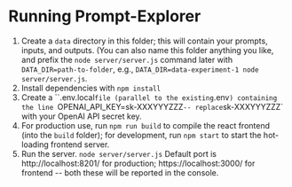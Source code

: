 # Running Prompt-Explorer

1. Create a `data` directory in this folder; this will contain your prompts, inputs, and outputs. (You can also name this folder anything you like, and prefix the `node server/server.js` command later with `DATA_DIR=path-to-folder`, e.g., `DATA_DIR=data-experiment-1 node server/server.js`.
2. Install dependencies with `npm install`
3. Create a ``.env.local` file (parallel to the existing `.env`) containing the line `OPENAI_API_KEY=sk-XXXYYYZZZ` -- replace `sk-XXXYYYZZZ` with your OpenAI API secret key.
4. For production use, run `npm run build` to compile the react frontend (into the `build` folder); for development, run `npm start` to start the hot-loading frontend server.
5. Run the server. `node server/server.js` Default port is http://localhost:8201/ for production; https://localhost:3000/ for frontend -- both these will be reported in the console.
